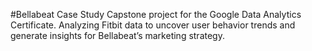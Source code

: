 #Bellabeat Case Study
Capstone project for the Google Data Analytics Certificate. Analyzing Fitbit data to uncover user behavior trends and generate insights for Bellabeat’s marketing strategy.

